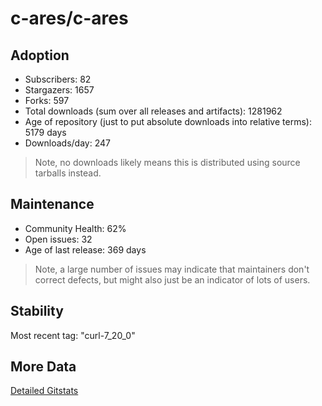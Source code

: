 # c-ares/c-ares

## Adoption

- Subscribers: 82
- Stargazers: 1657
- Forks: 597
- Total downloads (sum over all releases and artifacts): 1281962
- Age of repository (just to put absolute downloads into relative terms): 5179 days
- Downloads/day: 247

> Note, no downloads likely means this is distributed using source tarballs instead.

## Maintenance

- Community Health: 62%
- Open issues: 32
- Age of last release: 369 days

> Note, a large number of issues may indicate that maintainers don't correct defects, but might also
> just be an indicator of lots of users.

## Stability

Most recent tag: "curl-7_20_0"

## More Data

[Detailed Gitstats](/bazel-catalog/gitstats/c-ares/c-ares)

